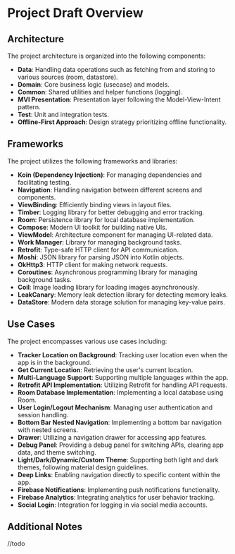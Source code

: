 # Project Draft Overview

## Architecture

The project architecture is organized into the following components:

- **Data**: Handling data operations such as fetching from and storing to various sources (room, datastore).
- **Domain**: Core business logic (usecase) and models.
- **Common**: Shared utilities and helper functions (logging).
- **MVI Presentation**: Presentation layer following the Model-View-Intent pattern.
- **Test**: Unit and integration tests.
- **Offline-First Approach**: Design strategy prioritizing offline functionality.

## Frameworks

The project utilizes the following frameworks and libraries:

- **Koin (Dependency Injection)**: For managing dependencies and facilitating testing.
- **Navigation**: Handling navigation between different screens and components.
- **ViewBinding**: Efficiently binding views in layout files.
- **Timber**: Logging library for better debugging and error tracking.
- **Room**: Persistence library for local database implementation.
- **Compose**: Modern UI toolkit for building native UIs.
- **ViewModel**: Architecture component for managing UI-related data.
- **Work Manager**: Library for managing background tasks.
- **Retrofit**: Type-safe HTTP client for API communication.
- **Moshi**: JSON library for parsing JSON into Kotlin objects.
- **OkHttp3**: HTTP client for making network requests.
- **Coroutines**: Asynchronous programming library for managing background tasks.
- **Coil**: Image loading library for loading images asynchronously.
- **LeakCanary**: Memory leak detection library for detecting memory leaks.
- **DataStore**: Modern data storage solution for managing key-value pairs.

## Use Cases

The project encompasses various use cases including:

- **Tracker Location on Background**: Tracking user location even when the app is in the background.
- **Get Current Location**: Retrieving the user's current location.
- **Multi-Language Support**: Supporting multiple languages within the app.
- **Retrofit API Implementation**: Utilizing Retrofit for handling API requests.
- **Room Database Implementation**: Implementing a local database using Room.
- **User Login/Logout Mechanism**: Managing user authentication and session handling.
- **Bottom Bar Nested Navigation**: Implementing a bottom bar navigation with nested screens.
- **Drawer**: Utilizing a navigation drawer for accessing app features.
- **Debug Panel**: Providing a debug panel for switching APIs, clearing app data, and theme switching.
- **Light/Dark/Dynamic/Custom Theme**: Supporting both light and dark themes, following material design guidelines.
- **Deep Links**: Enabling navigation directly to specific content within the app.
- **Firebase Notifications**: Implementing push notifications functionality.
- **Firebase Analytics**: Integrating analytics for user behavior tracking.
- **Social Login**: Integration for logging in via social media accounts.
## Additional Notes
//todo
